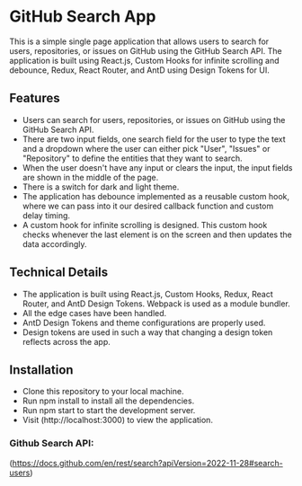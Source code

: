 # GitHub Search App 
This is a simple single page application that allows users to search for users, repositories, or issues on GitHub using the GitHub Search API. The application is built using React.js, Custom Hooks for infinite scrolling and debounce, Redux, React Router, and AntD using Design Tokens for UI.

## Features

* Users can search for users, repositories, or issues on GitHub using the GitHub Search API.
* There are two input fields, one search field for the user to type the text and a dropdown where the user can either pick "User", "Issues" or "Repository" to define the entities that they want to search.
* When the user doesn't have any input or clears the input, the input fields are shown in the middle of the page.
* There is a switch for dark and light theme.
* The application has debounce implemented as a reusable custom hook, where we can pass into it our desired callback function and custom delay timing.
* A custom hook for infinite scrolling is designed. This custom hook checks whenever the last element is on the screen and then updates the data accordingly.

## Technical Details

* The application is built using React.js, Custom Hooks, Redux, React Router, and AntD Design Tokens. Webpack is used as a module bundler.
* All the edge cases have been handled.
* AntD Design Tokens and theme configurations are properly used.
* Design tokens are used in such a way that changing a design token reflects across the app.

## Installation

* Clone this repository to your local machine.
* Run npm install to install all the dependencies.
* Run npm start to start the development server.
* Visit (http://localhost:3000) to view the application.

### Github Search API:  
(https://docs.github.com/en/rest/search?apiVersion=2022-11-28#search-users)
